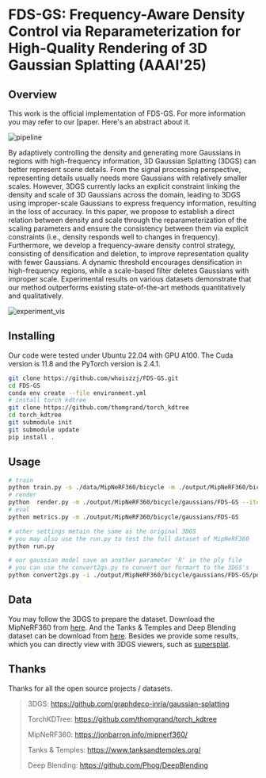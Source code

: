# FDS-GS: Frequency-Aware Density Control via Reparameterization for High-Quality Rendering of 3D Gaussian Splatting (AAAI'25)

## Overview

This work is the official implementation of FDS-GS. For more information you may refer to our [paper. Here's an abstract about it.

![pipeline](pics/Pipeline.png)

By adaptively controlling the density and generating more Gaussians in regions with high-frequency information, 3D Gaussian Splatting (3DGS) can better represent scene details. From the signal processing perspective, representing details usually needs more Gaussians with relatively smaller scales. However, 3DGS currently lacks an explicit constraint linking the density and scale of 3D Gaussians across the domain, leading to 3DGS using improper-scale Gaussians to express frequency information, resulting in the loss of accuracy. In this paper, we propose to establish a direct relation between density and scale through the reparameterization of the scaling parameters and ensure the consistency between them via explicit constraints (i.e., density responds well to changes in frequency). Furthermore, we develop a frequency-aware density control strategy, consisting of densification and deletion, to improve representation quality with fewer Gaussians. A dynamic threshold encourages densification in high-frequency regions, while a scale-based filter deletes Gaussians with improper scale. Experimental results on various datasets demonstrate that our method outperforms existing state-of-the-art methods quantitatively and qualitatively.

![experiment_vis](pics/ExperimentVis.jpg)

## Installing

Our code were tested under Ubuntu 22.04 with GPU A100. The Cuda version is 11.8 and the PyTorch version is 2.4.1.

 ```bash
 git clone https://github.com/whoiszzj/FDS-GS.git
 cd FDS-GS
 conda env create --file environment.yml
 # install torch kdtree
 git clone https://github.com/thomgrand/torch_kdtree
 cd torch_kdtree
 git submodule init
 git submodule update
 pip install .
 ```

## Usage

```bash
# train
python train.py -s ./data/MipNeRF360/bicycle -m ./output/MipNeRF360/bicycle/gaussians/FDS-GS --eval
# render
python  render.py -m ./output/MipNeRF360/bicycle/gaussians/FDS-GS --iteration 30000
# eval
python metrics.py -m ./output/MipNeRF360/bicycle/gaussians/FDS-GS

# other settings metain the same as the original 3DGS
# you may also use the run.py to test the full dataset of MipNeRF360
python run.py

# our gaussian model save an another parameter 'R' in the ply file
# you can use the convert2gs.py to convert our formart to the 3DGS's
python convert2gs.py -i ./output/MipNeRF360/bicycle/gaussians/FDS-GS/point_cloud/iteration_30000/point_cloud.ply
```

## Data

You may follow the 3DGS to prepare the dataset. Download the MipNeRF360 from [here](https://jonbarron.info/mipnerf360). And the Tanks \& Temples and Deep Blending dataset can be download from [here](https://drive.google.com/drive/folders/162wk_fA6DyRM1BfbnFluKPVoGtfnM2QZ?usp=sharing). Besides we provide some results, which you can directly view with 3DGS viewers, such as [supersplat](https://playcanvas.com/supersplat/editor/).

## Thanks

Thanks for all the open source projects / datasets.

> 3DGS: https://github.com/graphdeco-inria/gaussian-splatting
>
> TorchKDTree: https://github.com/thomgrand/torch_kdtree
>
> MipNeRF360: https://jonbarron.info/mipnerf360/
>
> Tanks \& Temples: https://www.tanksandtemples.org/
>
> Deep Blending: https://github.com/Phog/DeepBlending

